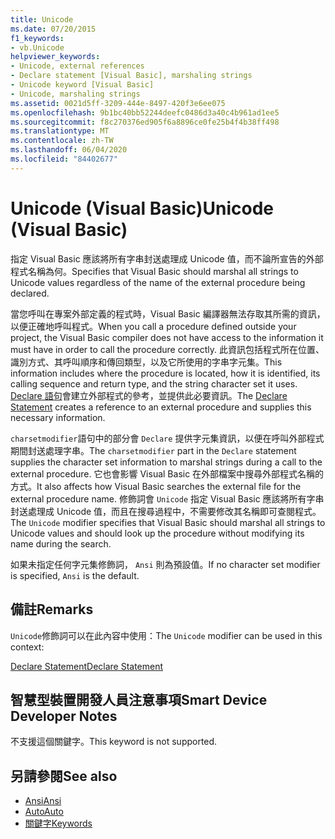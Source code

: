 ```yaml
---
title: Unicode
ms.date: 07/20/2015
f1_keywords:
- vb.Unicode
helpviewer_keywords:
- Unicode, external references
- Declare statement [Visual Basic], marshaling strings
- Unicode keyword [Visual Basic]
- Unicode, marshaling strings
ms.assetid: 0021d5ff-3209-444e-8497-420f3e6ee075
ms.openlocfilehash: 9b1bc40bb52244deefc0486d3a40c4b961ad1ee5
ms.sourcegitcommit: f8c270376ed905f6a8896ce0fe25b4f4b38ff498
ms.translationtype: MT
ms.contentlocale: zh-TW
ms.lasthandoff: 06/04/2020
ms.locfileid: "84402677"
---
```

# <a name="unicode-visual-basic"></a><span data-ttu-id="d40f4-102">Unicode (Visual Basic)</span><span class="sxs-lookup"><span data-stu-id="d40f4-102">Unicode (Visual Basic)</span></span>
<span data-ttu-id="d40f4-103">指定 Visual Basic 應該將所有字串封送處理成 Unicode 值，而不論所宣告的外部程式名稱為何。</span><span class="sxs-lookup"><span data-stu-id="d40f4-103">Specifies that Visual Basic should marshal all strings to Unicode values regardless of the name of the external procedure being declared.</span></span>  
  
 <span data-ttu-id="d40f4-104">當您呼叫在專案外部定義的程式時，Visual Basic 編譯器無法存取其所需的資訊，以便正確地呼叫程式。</span><span class="sxs-lookup"><span data-stu-id="d40f4-104">When you call a procedure defined outside your project, the Visual Basic compiler does not have access to the information it must have in order to call the procedure correctly.</span></span> <span data-ttu-id="d40f4-105">此資訊包括程式所在位置、識別方式、其呼叫順序和傳回類型，以及它所使用的字串字元集。</span><span class="sxs-lookup"><span data-stu-id="d40f4-105">This information includes where the procedure is located, how it is identified, its calling sequence and return type, and the string character set it uses.</span></span> <span data-ttu-id="d40f4-106">[Declare 語句](../statements/declare-statement.md)會建立外部程式的參考，並提供此必要資訊。</span><span class="sxs-lookup"><span data-stu-id="d40f4-106">The [Declare Statement](../statements/declare-statement.md) creates a reference to an external procedure and supplies this necessary information.</span></span>  
  
 <span data-ttu-id="d40f4-107">`charsetmodifier`語句中的部分會 `Declare` 提供字元集資訊，以便在呼叫外部程式期間封送處理字串。</span><span class="sxs-lookup"><span data-stu-id="d40f4-107">The `charsetmodifier` part in the `Declare` statement supplies the character set information to marshal strings during a call to the external procedure.</span></span> <span data-ttu-id="d40f4-108">它也會影響 Visual Basic 在外部檔案中搜尋外部程式名稱的方式。</span><span class="sxs-lookup"><span data-stu-id="d40f4-108">It also affects how Visual Basic searches the external file for the external procedure name.</span></span> <span data-ttu-id="d40f4-109">修飾詞會 `Unicode` 指定 Visual Basic 應該將所有字串封送處理成 Unicode 值，而且在搜尋過程中，不需要修改其名稱即可查閱程式。</span><span class="sxs-lookup"><span data-stu-id="d40f4-109">The `Unicode` modifier specifies that Visual Basic should marshal all strings to Unicode values and should look up the procedure without modifying its name during the search.</span></span>  
  
 <span data-ttu-id="d40f4-110">如果未指定任何字元集修飾詞， `Ansi` 則為預設值。</span><span class="sxs-lookup"><span data-stu-id="d40f4-110">If no character set modifier is specified, `Ansi` is the default.</span></span>  
  
## <a name="remarks"></a><span data-ttu-id="d40f4-111">備註</span><span class="sxs-lookup"><span data-stu-id="d40f4-111">Remarks</span></span>  
 <span data-ttu-id="d40f4-112">`Unicode`修飾詞可以在此內容中使用：</span><span class="sxs-lookup"><span data-stu-id="d40f4-112">The `Unicode` modifier can be used in this context:</span></span>  
  
 [<span data-ttu-id="d40f4-113">Declare Statement</span><span class="sxs-lookup"><span data-stu-id="d40f4-113">Declare Statement</span></span>](../statements/declare-statement.md)  
  
## <a name="smart-device-developer-notes"></a><span data-ttu-id="d40f4-114">智慧型裝置開發人員注意事項</span><span class="sxs-lookup"><span data-stu-id="d40f4-114">Smart Device Developer Notes</span></span>  
 <span data-ttu-id="d40f4-115">不支援這個關鍵字。</span><span class="sxs-lookup"><span data-stu-id="d40f4-115">This keyword is not supported.</span></span>  
  
## <a name="see-also"></a><span data-ttu-id="d40f4-116">另請參閱</span><span class="sxs-lookup"><span data-stu-id="d40f4-116">See also</span></span>

- [<span data-ttu-id="d40f4-117">Ansi</span><span class="sxs-lookup"><span data-stu-id="d40f4-117">Ansi</span></span>](ansi.md)
- [<span data-ttu-id="d40f4-118">Auto</span><span class="sxs-lookup"><span data-stu-id="d40f4-118">Auto</span></span>](auto.md)
- [<span data-ttu-id="d40f4-119">關鍵字</span><span class="sxs-lookup"><span data-stu-id="d40f4-119">Keywords</span></span>](../keywords/index.md)
